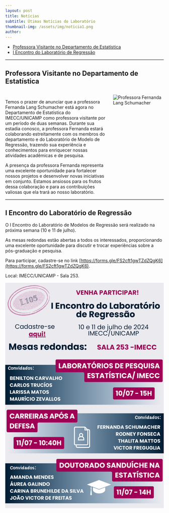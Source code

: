 ```yaml
---
layout: post
title: Notícias
subtitle: Útimas Notícias do Laboratório
thumbnail-img: /assets/img/noticia1.png
author:
---
```


<ul>
  <li><a href="#visita">Professora Visitante no Departamento de Estatística</a></li>

  <li><a href="#enc">I Encontro do Laboratório de Regressão</a></li>
</ul>

<hr style="border: none; border-top: 1px solid lightgray; margin: 0;">


## <a id="visita"></a>Professora Visitante no Departamento de Estatística

<div style="margin-top: 30px;"></div>

<div style="display: flex; align-items: flex-start;">
  <div style="flex: 2; padding-right: 20px;">
    <p>
    Temos o prazer de anunciar que a professora Fernanda Lang Schumacher está agora no Departamento de Estatística do IMECC/UNICAMP como professora visitante por um período de duas semanas. Durante sua estadia conosco, a professora Fernanda estará colaborando estreitamente com os membros do departamento e do Laboratório de Modelo de Regressão, trazendo sua experiência e conhecimentos para enriquecer nossas atividades acadêmicas e de pesquisa.</p>
    <p>
    A presença da professora Fernanda representa uma excelente oportunidade para fortalecer nossos projetos e desenvolver novas iniciativas em conjunto. Estamos ansiosos para os frutos dessa colaboração e para as contribuições valiosas que ela trará ao nosso laboratório.
    </p>
  </div>
  <div style="flex: 1;">
    <img src="/assets/img/fernandaLang.jpeg" alt="Professora Fernanda Lang Schumacher" style="max-width: 125%; height: auto;">
  </div>
</div>

<hr style="border: none; border-top: 1px solid lightgray; margin: 0;">

## <a id="enc"></a>I Encontro do Laboratório de Regressão


O I Encontro do Laboratório de Modelos de Regressão será realizado na próxima semana (10 e 11 de julho).

As mesas redondas estão abertas a todos os interessados, proporcionando uma excelente oportunidade para discutir e trocar experiências sobre a pós-graduação e pesquisa.

Para participar, cadastre-se no link [https://forms.gle/FS2cft1gwTZdZQgK6](https://forms.gle/FS2cft1gwTZdZQgK6).

Local: IMECC/UNICAMP - Sala 253.

![IEncReg](/assets/img/EncLab.png)
